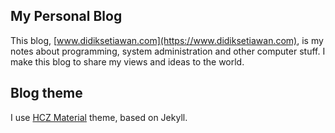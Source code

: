 ## My Personal Blog

This blog, [www.didiksetiawan.com](https://www.didiksetiawan.com), is my notes
about programming, system administration and other computer stuff. I make this
blog to share my views and ideas to the world.

## Blog theme

I use [HCZ Material](https://codeasashu.github.io/hcz-jekyll-blog/) theme, based on Jekyll.
